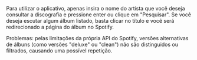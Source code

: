 Para utilizar o aplicativo, apenas insira o nome do artista que você deseja consultar a discografia e pressione enter ou clique em "Pesquisar". Se você deseja escutar algum álbum listado, basta clicar no título e você será
redirecionado a página do álbum no Spotify.

Problemas: pelas limitações da própria API do Spotify, versões alternativas de álbuns (como versões "deluxe" ou "clean") não são distinguidos ou filtrados, causando uma possível repetição.
